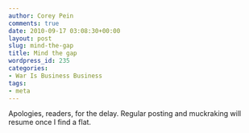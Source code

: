```yaml
---
author: Corey Pein
comments: true
date: 2010-09-17 03:08:30+00:00
layout: post
slug: mind-the-gap
title: Mind the gap 
wordpress_id: 235
categories:
- War Is Business Business
tags:
- meta
---
```


Apologies, readers, for the delay. Regular posting and muckraking will resume once I find a flat.
